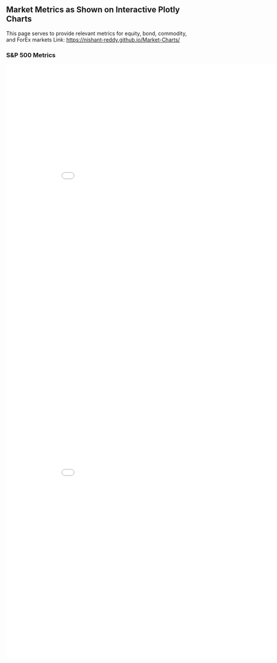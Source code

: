 ## Market Metrics as Shown on Interactive Plotly Charts

This page serves to provide relevant metrics for equity, bond, commodity, and ForEx markets
Link: https://nishant-reddy.github.io/Market-Charts/


### S&P 500 Metrics
<iframe width="900" height="800" frameborder="0" scrolling="no" src="//plot.ly/~nreddy37/1.embed"> </iframe>

<iframe width="900" height="800" frameborder="0" scrolling="no" src="//plot.ly/~nreddy37/3.embed"> </iframe>

